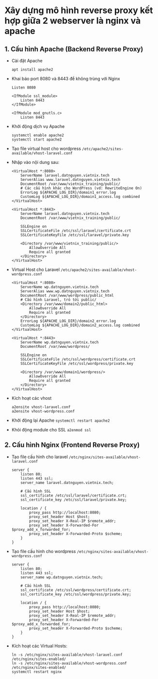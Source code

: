 # Xây dựng mô hình reverse proxy kết hợp giữa 2 webserver là nginx và apache

## 1. Cấu hình Apache (Backend Reverse Proxy)
- Cài đặt Apache

	``apt install apache2``
- Khai báo port 8080 và 8443 để không trùng với Nginx
	```
	Listen 8080

	<IfModule ssl_module>
        Listen 8443
	</IfModule>

	<IfModule mod_gnutls.c>
        Listen 8443
	```
- Khởi động dịch vụ Apache
	```
	systemctl enable apache2
	systemctl start apache2
	```
	
- Tạo file virtual host cho wordpress
	``/etc/apache2/sites-available/vhost-laravel.conf``
	
- Nhập vào nội dung sau:
	```
	<VirtualHost *:8080>
	    ServerName laravel.datnguyen.vietnix.tech
	    ServerAlias www.laravel.datnguyen.vietnix.tech
	    DocumentRoot /var/www/vietnix_training/public/
	    # Các cấu hình khác cho WordPress (vd: RewriteEngine On)
	    ErrorLog ${APACHE_LOG_DIR}/domain1_error.log
	    CustomLog ${APACHE_LOG_DIR}/domain1_access.log combined
	</VirtualHost>
	
	<VirtualHost *:8443>
	    ServerName laravel.datnguyen.vietnix.tech
	    DocumentRoot /var/www/vietnix_training/public/
	
	    SSLEngine on
	    SSLCertificateFile /etc/ssl/laravel/certificate.crt
	    SSLCertificateKeyFile /etc/ssl/laravel/private.key
	
	    <Directory /var/www/vietnix_training/public/>
	        AllowOverride All
	        Require all granted
	    </Directory>
	</VirtualHost>
	```
- Virtual Host cho Laravel
	``/etc/apache2/sites-available/vhost-wordpress.conf``
	```
	<VirtualHost *:8080>
	    ServerName wp.datnguyen.vietnix.tech
	    ServerAlias www.wp.datnguyen.vietnix.tech
	    DocumentRoot /var/www/wordpress/public_html
	    # Cấu hình Laravel, trỏ tới public/
	    <Directory /var/www/domain2/public_html>
	        AllowOverride All
	        Require all granted
	    </Directory>
	    ErrorLog ${APACHE_LOG_DIR}/domain2_error.log
	    CustomLog ${APACHE_LOG_DIR}/domain2_access.log combined
	</VirtualHost>
	
	<VirtualHost *:8443>
	    ServerName wp.datnguyen.vietnix.tech
	    DocumentRoot /var/www/wordpress/
	
	    SSLEngine on
	    SSLCertificateFile /etc/ssl/wordpress/certificate.crt
	    SSLCertificateKeyFile /etc/ssl/wordpress/private.key
	
	    <Directory /var/www/domain1/wordpress/>
	        AllowOverride All
	        Require all granted
	    </Directory>
	</VirtualHost>
	```
	
- Kích hoạt các vhost

	```	
	a2ensite vhost-laravel.conf
	a2ensite vhost-wordpress.conf  
	```
- Khởi động lại Apache ``systemctl restart apache2``

- Khỏi động module cho SSL ``a2enmod ssl``
## 2. Cấu hình Nginx (Frontend Reverse Proxy)
- Tạo file cấu hình cho laravel
	``/etc/nginx/sites-available/vhost-laravel.conf``

	```
	server {
	    listen 80;
	    listen 443 ssl;
	    server_name laravel.datnguyen.vietnix.tech;
	
	    # Cấu hình SSL
	    ssl_certificate /etc/ssl/laravel/certificate.crt;
	    ssl_certificate_key /etc/ssl/laravel/private.key;
	
	    location / {
	        proxy_pass http://localhost:8080;
	        proxy_set_header Host $host;
	        proxy_set_header X-Real-IP $remote_addr;
	        proxy_set_header X-Forwarded-For $proxy_add_x_forwarded_for;
	        proxy_set_header X-Forwarded-Proto $scheme;
	    }
	}
	```
	
- Tạo file cấu hình cho wordpress
	``/etc/nginx/sites-available/vhost-wordpress.conf``
	```
	server {
	    listen 80;
	    listen 443 ssl;
	    server_name wp.datnguyen.vietnix.tech;
	
	    # Cấu hình SSL
	    ssl_certificate /etc/ssl/wordpress/certificate.crt;
	    ssl_certificate_key /etc/ssl/wordpress/private.key;
	
	    location / {
	        proxy_pass http://localhost:8080;
	        proxy_set_header Host $host;
	        proxy_set_header X-Real-IP $remote_addr;
	        proxy_set_header X-Forwarded-For $proxy_add_x_forwarded_for;
	        proxy_set_header X-Forwarded-Proto $scheme;
	    }
	}
	```
	
- Kích hoạt các Virtual Hosts:
	```
	ln -s /etc/nginx/sites-available/vhost-laravel.conf /etc/nginx/sites-enabled/
	ln -s /etc/nginx/sites-available/vhost-wordpress.conf /etc/nginx/sites-enabled/
	systemctl restart nginx
	```
